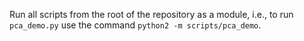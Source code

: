 Run all scripts from the root of the repository as a module, i.e., to run ```pca_demo.py``` use the command ```python2 -m scripts/pca_demo```.